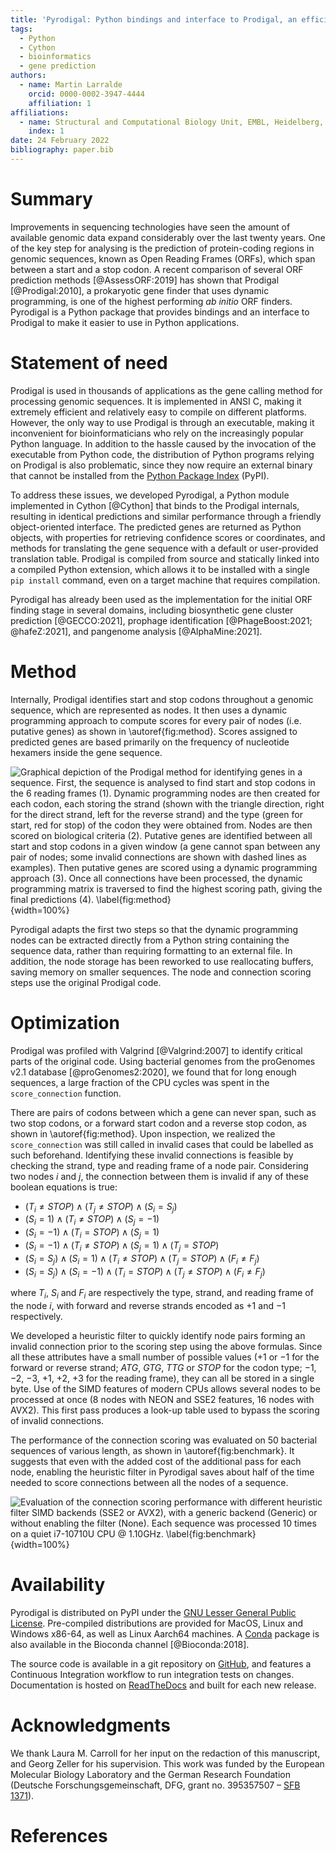 ```yaml
---
title: 'Pyrodigal: Python bindings and interface to Prodigal, an efficient method for gene prediction in prokaryotes.'
tags:
  - Python
  - Cython
  - bioinformatics
  - gene prediction
authors:
  - name: Martin Larralde
    orcid: 0000-0002-3947-4444
    affiliation: 1
affiliations:
  - name: Structural and Computational Biology Unit, EMBL, Heidelberg, Germany
    index: 1
date: 24 February 2022
bibliography: paper.bib
---
```


# Summary

Improvements in sequencing technologies have seen the amount of available
genomic data expand considerably over the last twenty years. One of the key
step for analysing is the prediction of protein-coding regions in genomic
sequences, known as Open Reading Frames (ORFs), which span between
a start and a stop codon. A recent comparison of several ORF prediction methods
[@AssessORF:2019] has shown that Prodigal [@Prodigal:2010], a prokaryotic gene
finder that uses dynamic programming, is one of the highest performing
*ab initio* ORF finders. Pyrodigal is a Python package that provides bindings
and an interface to Prodigal to make it easier to use in Python applications.


# Statement of need

Prodigal is used in thousands of applications as the gene calling method
for processing genomic sequences. It is implemented in ANSI C, making it
extremely efficient and relatively easy to compile on different platforms.
However, the only way to use Prodigal is through an executable, making it
inconvenient for bioinformaticians who rely on the increasingly popular
Python language. In addition to the hassle caused by the invocation of
the executable from Python code, the distribution of Python programs relying
on Prodigal is also problematic, since they now require an external binary
that cannot be installed from the [Python Package Index](https://pypi.org) (PyPI).

To address these issues, we developed Pyrodigal, a Python module implemented
in Cython [@Cython] that binds to the Prodigal internals, resulting in identical
predictions and similar performance through a friendly object-oriented interface.
The predicted genes are returned as Python objects, with properties for retrieving
confidence scores or coordinates, and methods for translating the gene sequence
with a default or user-provided translation table. Prodigal is compiled from
source and statically linked into a compiled Python extension, which allows
it to be installed with a single `pip install` command, even on a target
machine that requires compilation.

Pyrodigal has already been used as the implementation for the initial ORF
finding stage in several domains, including biosynthetic gene cluster
prediction [@GECCO:2021], prophage identification [@PhageBoost:2021; @hafeZ:2021],
and pangenome analysis [@AlphaMine:2021].


# Method

Internally, Prodigal identifies start and stop codons throughout a genomic
sequence, which are represented as nodes. It then uses a dynamic programming
approach to compute scores for every pair of nodes (i.e. putative genes) as
shown in \autoref{fig:method}. Scores assigned to predicted genes are based
primarily on the frequency of nucleotide hexamers inside the gene sequence.

![Graphical depiction of the Prodigal method for identifying genes in a sequence.
First, the sequence is analysed to find start and stop codons in the 6 reading frames (1).
Dynamic programming nodes are then created for each codon, each storing the strand
(shown with the triangle direction, right for the direct strand, left for the reverse strand)
and the type (green for start, red for stop) of the codon they were obtained from.
Nodes are then scored on biological criteria (2). Putative genes are identified between all
start and stop codons in a given window (a gene cannot span between any pair of nodes;
some invalid connections are shown with dashed lines as examples). Then putative
genes are scored using a dynamic programming approach (3). Once all connections
have been processed, the dynamic programming matrix is traversed to find the highest scoring
path, giving the final predictions (4). \label{fig:method}](figure1.svg){width=100%}

Pyrodigal adapts the first two steps so that the dynamic programming nodes
can be extracted directly from a Python string containing the sequence data,
rather than requiring formatting to an external file. In addition, the node
storage has been reworked to use reallocating buffers, saving memory on
smaller sequences. The node and connection scoring steps use the original
Prodigal code.


# Optimization

Prodigal was profiled with Valgrind [@Valgrind:2007] to identify critical
parts of the original code. Using bacterial genomes from the proGenomes v2.1
database [@proGenomes2:2020], we found that for long enough sequences,
a large fraction of the CPU cycles was spent in the `score_connection`
function.

There are pairs of codons between which a gene can never span, such as two
stop codons, or a forward start codon and a reverse stop codon, as shown in
\autoref{fig:method}. Upon inspection, we realized the `score_connection`
was still called in invalid cases that could be labelled as such beforehand.
Identifying these invalid connections is feasible by checking the strand, type
and reading frame of a node pair. Considering two nodes $i$ and $j$, the
connection between them is invalid if any of these boolean equations is true:

- $(T_i \ne STOP) \land (T_j \ne STOP) \land (S_i = S_j)$
- $(S_i = 1) \land (T_i \ne STOP) \land (S_j = -1)$
- $(S_i = -1) \land (T_i = STOP) \land (S_j = 1)$
- $(S_i = -1) \land (T_i \ne STOP) \land (S_j = 1) \land (T_j = STOP)$
- $(S_i = S_j) \land (S_i = 1) \land (T_i \ne STOP) \land (T_j = STOP) \land (F_i \ne F_j)$
- $(S_i = S_j) \land (S_i = -1) \land (T_i = STOP) \land (T_j \ne STOP) \land (F_i \ne F_j)$

where $T_i$, $S_i$ and $F_i$ are respectively the type, strand, and reading
frame of the node $i$, with forward and reverse strands encoded as $+1$ and
$-1$ respectively.

We developed a heuristic filter to quickly identify node pairs forming an
invalid connection prior to the scoring step using the above formulas.
Since all these attributes have a small number of possible values
($+1$ or $-1$ for the forward or reverse strand; $ATG$, $GTG$, $TTG$ or $STOP$
for the codon type; $-1$, $-2$, $-3$, $+1$, $+2$, $+3$ for the reading frame),
they can all be stored in a single byte. Use of the SIMD features of modern CPUs
allows several nodes to be processed at once (8 nodes with NEON and SSE2 features,
16 nodes with AVX2). This first pass produces a look-up table used to bypass the
scoring of invalid connections.

The performance of the connection scoring was evaluated on 50 bacterial
sequences of various length, as shown in \autoref{fig:benchmark}. It suggests
that even with the added cost of the additional pass for each node, enabling
the heuristic filter in Pyrodigal saves about half of the time needed to score
connections between all the nodes of a sequence.

![Evaluation of the connection scoring performance with different heuristic
filter SIMD backends (SSE2 or AVX2), with a generic backend (Generic) or without enabling 
the filter (None).
*Each sequence was processed 10 times on a quiet i7-10710U CPU @ 1.10GHz*. \label{fig:benchmark}](figure2.svg){width=100%}


# Availability

Pyrodigal is distributed on PyPI under the
[GNU Lesser General Public License](https://www.gnu.org/licenses/lgpl-3.0).
Pre-compiled distributions are provided for MacOS, Linux and Windows x86-64,
as well as Linux Aarch64 machines. A [Conda](https://conda.io/) package is
also available in the Bioconda channel [@Bioconda:2018].

The source code is available in a git repository on [GitHub](https://github.com/althonos/pyrodigal),
and features a Continuous Integration workflow to run integration tests on changes.
Documentation is hosted on [ReadTheDocs](https://pyrodigal.readthedocs.io) and
built for each new release.


# Acknowledgments

We thank Laura M. Carroll for her input on the redaction of this manuscript,
and Georg Zeller for his supervision. This work was funded by the European
Molecular Biology Laboratory and the German Research Foundation
(Deutsche Forschungsgemeinschaft, DFG, grant no. 395357507 – [SFB 1371](https://www.sfb1371.tum.de/)).


# References
